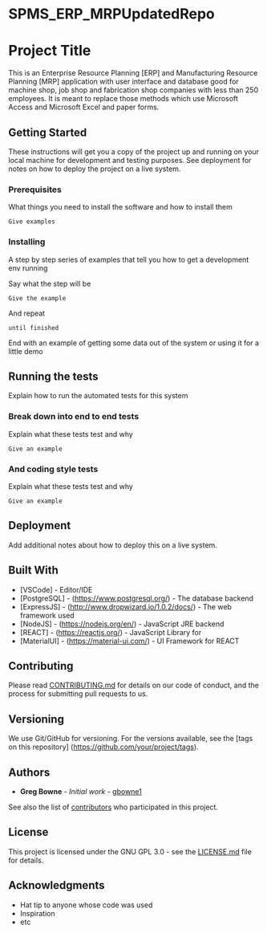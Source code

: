 # SPMS_ERP_MRPUpdatedRepo

# Project Title

This is an Enterprise Resource Planning [ERP] and Manufacturing Resource Planning [MRP] application with user interface and database good for machine shop, job shop and fabrication shop companies with less than 250 employees.  It is meant to replace those methods which use Microsoft Access and Microsoft Excel and paper forms.   

## Getting Started

These instructions will get you a copy of the project up and running on your local machine for development and testing purposes. See deployment for notes on how to deploy the project on a live system.

### Prerequisites

What things you need to install the software and how to install them

```
Give examples
```

### Installing

A step by step series of examples that tell you how to get a development env running

Say what the step will be

```
Give the example
```

And repeat

```
until finished
```

End with an example of getting some data out of the system or using it for a little demo

## Running the tests

Explain how to run the automated tests for this system

### Break down into end to end tests

Explain what these tests test and why

```
Give an example
```

### And coding style tests

Explain what these tests test and why

```
Give an example
```

## Deployment

Add additional notes about how to deploy this on a live system. 

## Built With

* [VSCode] - Editor/IDE
* [PostgreSQL] - (https://www.postgresql.org/) - The database backend
* [ExpressJS] - (http://www.dropwizard.io/1.0.2/docs/) - The web framework used
* [NodeJS] - (https://nodejs.org/en/) - JavaScript JRE backend 
* [REACT] - (https://reactjs.org/) - JavaScript Library for 
* [MaterialUI] - (https://material-ui.com/) - UI Framework for REACT

## Contributing

Please read [CONTRIBUTING.md](https://gist.github.com/gbowne1/) for details on our code of conduct, and the process for submitting pull requests to us.

## Versioning

We use Git/GitHub for versioning. For the versions available, see the [tags on this repository] (https://github.com/your/project/tags). 

## Authors

* **Greg Bowne** - *Initial work* - [gbowne1](https://github.com/gbowne1)

See also the list of [contributors](https://github.com/your/project/contributors) who participated in this project.

## License

This project is licensed under the GNU GPL 3.0 - see the [LICENSE.md](LICENSE.md) file for details.

## Acknowledgments

* Hat tip to anyone whose code was used
* Inspiration
* etc

